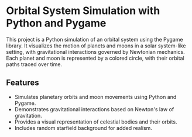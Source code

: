 # Orbital System Simulation with Python and Pygame

This project is a Python simulation of an orbital system using the Pygame library. It visualizes the motion of planets and moons in a solar system-like setting, with gravitational interactions governed by Newtonian mechanics. Each planet and moon is represented by a colored circle, with their orbital paths traced over time.


## Features

- Simulates planetary orbits and moon movements using Python and Pygame.
- Demonstrates gravitational interactions based on Newton's law of gravitation.
- Provides a visual representation of celestial bodies and their orbits.
- Includes random starfield background for added realism.

